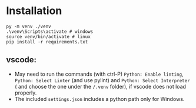 
# Installation

```
py -m venv ./venv
.\venv\Scripts\activate # windows
source venv/bin/activate # linux
pip install -r requirements.txt
```

## vscode:

- May need to run the commands (with ctrl-P) `Python: Enable linting`, `Python: Select Linter` (and use pylint) and `Python: Select Interpreter` ( and choose the one under the `/.venv` folder), if vscode does not load properly.
- The included `settings.json` includes a python path only for Windows.